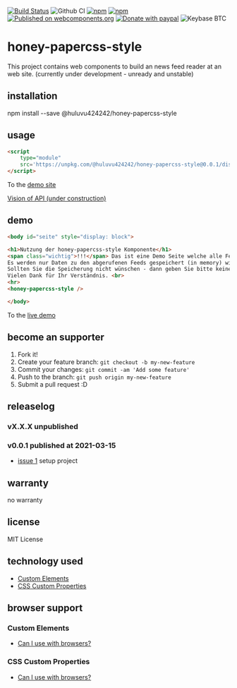 [![Build Status](https://travis-ci.com/Huluvu424242/honey-papercss-style.svg?branch=master)](https://travis-ci.com/Huluvu424242/honey-papercss-style)
![Github CI](https://github.com/Huluvu424242/honey-papercss-style/workflows/Github%20CI/badge.svg)
[![npm](https://img.shields.io/npm/v/@huluvu424242/honey-papercss-style.svg)](https://www.npmjs.com/package/@huluvu424242/honey-papercss-style)
[![npm](https://img.shields.io/npm/dm/@huluvu424242/honey-papercss-style.svg)](https://www.npmjs.com/package/@huluvu424242/honey-papercss-style)
[![Published on webcomponents.org](https://img.shields.io/badge/webcomponents.org-published-blue.svg)](https://www.webcomponents.org/element/@huluvu424242/honey-papercss-style)
[![Donate with paypal](https://img.shields.io/badge/paypal-donate-yellow.svg)](https://paypal.me/huluvu424242)
![Keybase BTC](https://img.shields.io/keybase/btc/huluvu424242)
# honey-papercss-style 
This project contains web components to build an news feed reader at an web site.
(currently under development - unready and unstable)

## installation

npm install --save @huluvu424242/honey-papercss-style

## usage

```html
<script 
    type="module" 
    src='https://unpkg.com/@huluvu424242/honey-papercss-style@0.0.1/dist/honey-papercss-style/honey-papercss-style.js'>
</script>
```
To the [demo site](https://huluvu424242.github.io/honey-papercss-style/index.html)

[Vision of API (under construction)](src/components/honey-papercss-style/readme.md)

## demo

<!--
```
<custom-element-demo>
  <template>
    <link rel="import" href="docs/index.html">
    <next-code-block></next-code-block>
  </template>
</custom-element-demo>
```
-->
```html
<body id="seite" style="display: block">

<h1>Nutzung der honey-papercss-style Komponente</h1>
<span class="wichtig">!!!</span> Das ist eine Demo Seite welche alle Feature der App zeigen soll - aus diesem Grund ist auch die Statistik eingeschaltet <span class="wichtig">!!!</span><br>
Es werden nur Daten zu den abgerufenen Feeds gespeichert (in memory) wie: url, anzahl der abfragen, anzahl valider responses<br>
Sollten Sie die Speicherung nicht wünschen - dann geben Sie bitte keinen neuen News ein.<br>
Vielen Dank für Ihr Verständnis. <br>
<hr>
<honey-papercss-style />

</body>
```
To the [live demo](https://huluvu424242.github.io/honey-papercss-style/index.html)

## become an supporter

1. Fork it!
2. Create your feature branch: `git checkout -b my-new-feature`
3. Commit your changes: `git commit -am 'Add some feature'`
4. Push to the branch: `git push origin my-new-feature`
5. Submit a pull request :D

## releaselog

### vX.X.X unpublished

### v0.0.1 published at 2021-03-15

* [issue 1](https://github.com/Huluvu424242/honey-papercss-style/issues/1) setup project

## warranty

no warranty

## license

MIT License

## technology used

* [Custom Elements](https://developer.mozilla.org/en-US/docs/Web/API/Window/customElements)
* [CSS Custom Properties](https://developer.mozilla.org/en-US/docs/Web/CSS/Using_CSS_custom_properties)


## browser support

### Custom Elements

* [Can I use with browsers?](https://caniuse.com/#feat=mdn-api_window_customelements)

### CSS Custom Properties

* [Can I use with browsers?](https://caniuse.com/#search=css%20custom%20properties)

